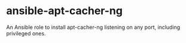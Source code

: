 # ansible-apt-cacher-ng
An Ansible role to install apt-cacher-ng listening on any port, including privileged ones.
